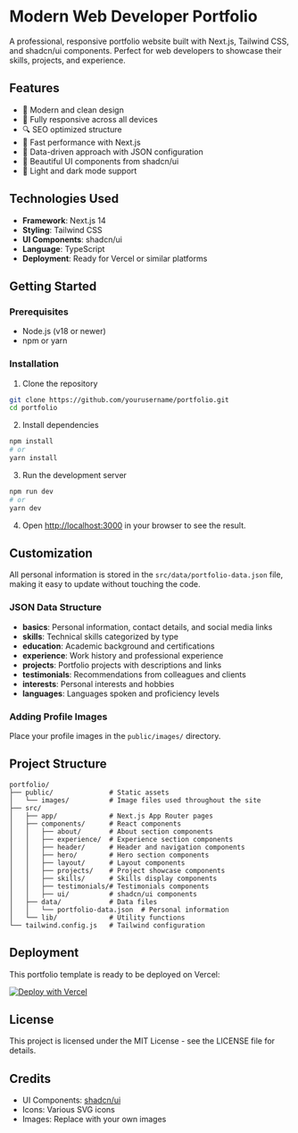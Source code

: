 # Modern Web Developer Portfolio

A professional, responsive portfolio website built with Next.js, Tailwind CSS, and shadcn/ui components. Perfect for web developers to showcase their skills, projects, and experience.

## Features

- 🎨 Modern and clean design
- 📱 Fully responsive across all devices
- 🔍 SEO optimized structure
- 🚀 Fast performance with Next.js
- 💾 Data-driven approach with JSON configuration
- 🧩 Beautiful UI components from shadcn/ui
- 🌙 Light and dark mode support

## Technologies Used

- **Framework**: Next.js 14
- **Styling**: Tailwind CSS
- **UI Components**: shadcn/ui
- **Language**: TypeScript
- **Deployment**: Ready for Vercel or similar platforms

## Getting Started

### Prerequisites

- Node.js (v18 or newer)
- npm or yarn

### Installation

1. Clone the repository
```bash
git clone https://github.com/yourusername/portfolio.git
cd portfolio
```

2. Install dependencies
```bash
npm install
# or
yarn install
```

3. Run the development server
```bash
npm run dev
# or
yarn dev
```

4. Open [http://localhost:3000](http://localhost:3000) in your browser to see the result.

## Customization

All personal information is stored in the `src/data/portfolio-data.json` file, making it easy to update without touching the code.

### JSON Data Structure

- **basics**: Personal information, contact details, and social media links
- **skills**: Technical skills categorized by type
- **education**: Academic background and certifications
- **experience**: Work history and professional experience
- **projects**: Portfolio projects with descriptions and links
- **testimonials**: Recommendations from colleagues and clients
- **interests**: Personal interests and hobbies
- **languages**: Languages spoken and proficiency levels

### Adding Profile Images

Place your profile images in the `public/images/` directory.

## Project Structure

```
portfolio/
├── public/              # Static assets
│   └── images/          # Image files used throughout the site
├── src/
│   ├── app/             # Next.js App Router pages
│   ├── components/      # React components
│   │   ├── about/       # About section components
│   │   ├── experience/  # Experience section components
│   │   ├── header/      # Header and navigation components
│   │   ├── hero/        # Hero section components
│   │   ├── layout/      # Layout components
│   │   ├── projects/    # Project showcase components
│   │   ├── skills/      # Skills display components
│   │   ├── testimonials/# Testimonials components
│   │   ├── ui/          # shadcn/ui components
│   ├── data/            # Data files
│   │   └── portfolio-data.json  # Personal information
│   └── lib/             # Utility functions
└── tailwind.config.js   # Tailwind configuration
```

## Deployment

This portfolio template is ready to be deployed on Vercel:

[![Deploy with Vercel](https://vercel.com/button)](https://vercel.com/new/git/external?repository-url=https://github.com/yourusername/portfolio)

## License

This project is licensed under the MIT License - see the LICENSE file for details.

## Credits

- UI Components: [shadcn/ui](https://ui.shadcn.com/)
- Icons: Various SVG icons
- Images: Replace with your own images
